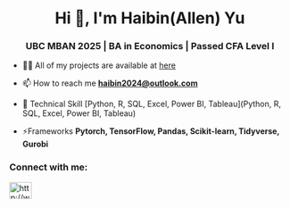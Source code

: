 <h1 align="center">Hi 👋, I'm Haibin(Allen) Yu</h1>
<h3 align="center">UBC MBAN 2025 | BA in Economics | Passed CFA Level I</h3>

- 👨‍💻 All of my projects are available at [here](here)

- 📫 How to reach me **haibin2024@outlook.com**

- 📄 Technical Skill [Python, R, SQL, Excel, Power BI, Tableau](Python, R, SQL, Excel, Power BI, Tableau)

- ⚡Frameworks **Pytorch, TensorFlow, Pandas, Scikit-learn, Tidyverse, Gurobi**

<h3 align="left">Connect with me:</h3>
<p align="left">
<a href="https://linkedin.com/in/http://www.linkedin.com/in/haiiibin" target="blank"><img align="center" src="https://raw.githubusercontent.com/rahuldkjain/github-profile-readme-generator/master/src/images/icons/Social/linked-in-alt.svg" alt="http://www.linkedin.com/in/haiiibin" height="30" width="40" /></a>
</p>
